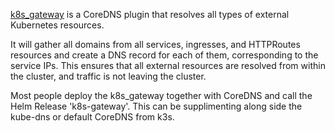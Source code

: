 [k8s_gateway](https://github.com/ori-edge/k8s_gateway) is a CoreDNS plugin that resolves all types of external Kubernetes resources. 

It will gather all domains from all services, ingresses, and HTTPRoutes resources and create a DNS record for each of them, corresponding to the service IPs. This ensures that all external resources are resolved from within the cluster, and traffic is not leaving the cluster.

Most people deploy the k8s_gateway together with CoreDNS and call the Helm Release 'k8s-gateway'. This can be supplimenting along side the kube-dns or default CoreDNS from k3s.
